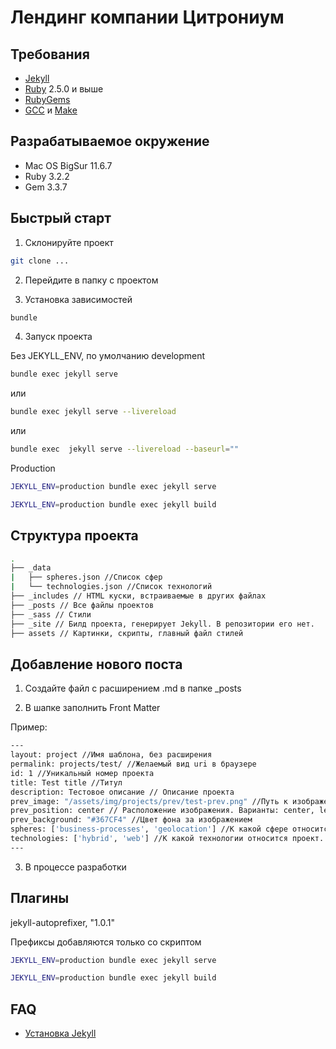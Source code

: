 # Лендинг компании Цитрониум

## Требования

- [Jekyll](https://jekyllrb.com/)
- [Ruby](https://www.ruby-lang.org/en/downloads/) 2.5.0 и выше
- [RubyGems](https://rubygems.org/pages/download)
- [GCC](https://gcc.gnu.org/install/) и [Make](https://www.gnu.org/software/make/)

## Разрабатываемое окружение
- Mac OS BigSur 11.6.7
- Ruby 3.2.2
- Gem 3.3.7

## Быстрый старт 

1. Склонируйте проект
```sh
git clone ...
```
2. Перейдите в папку с проектом

3. Установка зависимостей

```sh
bundle
```

4. Запуск проекта

Без JEKYLL_ENV, по умолчанию development

```sh
bundle exec jekyll serve
```

или 

```sh
bundle exec jekyll serve --livereload
```

или 

```sh
bundle exec  jekyll serve --livereload --baseurl=""
```

Production

```sh
JEKYLL_ENV=production bundle exec jekyll serve
```

```sh
JEKYLL_ENV=production bundle exec jekyll build
```



## Структура проекта
```sh
.
├── _data
|   ├── spheres.json //Список сфер
|   └── technologies.json //Список технологий
├── _includes // HTML куски, встраиваемые в других файлах
├── _posts // Все файлы проектов
├── _sass // Стили
├── _site // Билд проекта, генерирует Jekyll. В репозитории его нет.
├── assets // Картинки, скрипты, главный файл стилей

```

## Добавление нового поста

1. Создайте файл с расширением .md в папке _posts

2. В шапке заполнить Front Matter

Пример:
```sh
---
layout: project //Имя шаблона, без расширения
permalink: projects/test/ //Желаемый вид uri в браузере
id: 1 //Уникальный номер проекта
title: Test title //Титул
description: Тестовое описание // Описание проекта
prev_image: "/assets/img/projects/prev/test-prev.png" //Путь к изображению, который будет показываться на странице со списком проектов
prev_position: center // Расположение изображения. Варианты: center, left, right
prev_background: "#367CF4" //Цвет фона за изображением
spheres: ['business-processes', 'geolocation'] //К какой сфере относится проект. Весь список находится в _data/spheres.json
technologies: ['hybrid', 'web'] //К какой технологии относится проект. Весь список находится в _data/technologies.json
---
```

3. В процессе разработки

## Плагины

jekyll-autoprefixer, "1.0.1"

Префиксы добавляются только со скриптом 

```sh
JEKYLL_ENV=production bundle exec jekyll serve
```

```sh
JEKYLL_ENV=production bundle exec jekyll build
```

## FAQ

- [Установка Jekyll](https://jekyllrb.com/docs/installation/)